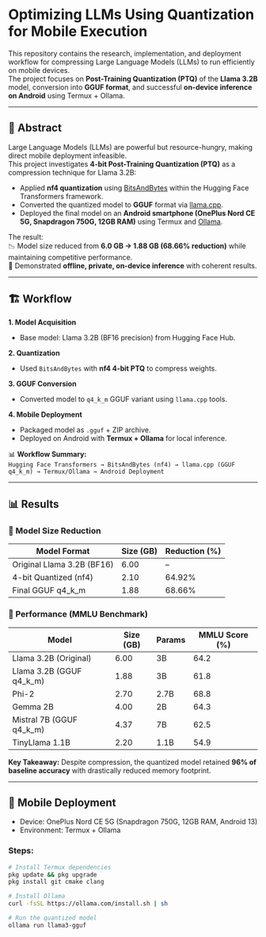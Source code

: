 # Optimizing LLMs Using Quantization for Mobile Execution

This repository contains the research, implementation, and deployment workflow for compressing Large Language Models (LLMs) to run efficiently on mobile devices.  
The project focuses on **Post-Training Quantization (PTQ)** of the **Llama 3.2B** model, conversion into **GGUF format**, and successful **on-device inference on Android** using Termux + Ollama.

---

## 🚀 Abstract

Large Language Models (LLMs) are powerful but resource-hungry, making direct mobile deployment infeasible.  
This project investigates **4-bit Post-Training Quantization (PTQ)** as a compression technique for Llama 3.2B:

- Applied **nf4 quantization** using [BitsAndBytes](https://github.com/TimDettmers/bitsandbytes) within the Hugging Face Transformers framework.  
- Converted the quantized model to **GGUF** format via [llama.cpp](https://github.com/ggerganov/llama.cpp).  
- Deployed the final model on an **Android smartphone (OnePlus Nord CE 5G, Snapdragon 750G, 12GB RAM)** using Termux and [Ollama](https://ollama.com/).  

The result:  
📉 Model size reduced from **6.0 GB → 1.88 GB (68.66% reduction)** while maintaining competitive performance.  
📱 Demonstrated **offline, private, on-device inference** with coherent results.

---

## 🏗️ Workflow

**1. Model Acquisition**  
- Base model: Llama 3.2B (BF16 precision) from Hugging Face Hub.  

**2. Quantization**  
- Used `BitsAndBytes` with **nf4 4-bit PTQ** to compress weights.  

**3. GGUF Conversion**  
- Converted model to `q4_k_m` GGUF variant using `llama.cpp` tools.  

**4. Mobile Deployment**  
- Packaged model as `.gguf` + ZIP archive.  
- Deployed on Android with **Termux + Ollama** for local inference.  

📊 **Workflow Summary:**  
`Hugging Face Transformers → BitsAndBytes (nf4) → llama.cpp (GGUF q4_k_m) → Termux/Ollama → Android Deployment`

---

## 📊 Results

### 🔹 Model Size Reduction
| Model Format               | Size (GB) | Reduction (%) |
|-----------------------------|-----------|---------------|
| Original Llama 3.2B (BF16)  | 6.00      | –             |
| 4-bit Quantized (nf4)       | 2.10      | 64.92%        |
| Final GGUF q4_k_m           | 1.88      | 68.66%        |

### 🔹 Performance (MMLU Benchmark)
| Model                     | Size (GB) | Params | MMLU Score (%) |
|----------------------------|-----------|--------|----------------|
| Llama 3.2B (Original)      | 6.00      | 3B     | 64.2           |
| Llama 3.2B (GGUF q4_k_m)   | 1.88      | 3B     | 61.8           |
| Phi-2                      | 2.70      | 2.7B   | 68.8           |
| Gemma 2B                   | 4.00      | 2B     | 64.3           |
| Mistral 7B (GGUF q4_k_m)   | 4.37      | 7B     | 62.5           |
| TinyLlama 1.1B             | 2.20      | 1.1B   | 54.9           |

**Key Takeaway:** Despite compression, the quantized model retained **96% of baseline accuracy** with drastically reduced memory footprint.

---

## 📱 Mobile Deployment

- Device: OnePlus Nord CE 5G (Snapdragon 750G, 12GB RAM, Android 13)  
- Environment: Termux + Ollama  

### Steps:
```bash
# Install Termux dependencies
pkg update && pkg upgrade
pkg install git cmake clang

# Install Ollama
curl -fsSL https://ollama.com/install.sh | sh

# Run the quantized model
ollama run llama3-gguf
